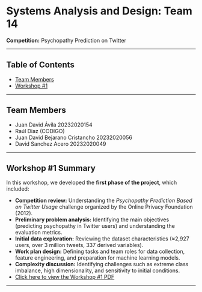 # Systems Analysis and Design: Team 14
**Competition:** Psychopathy Prediction on Twitter  

---

## Table of Contents
- [Team Members](#team-members)
- [Workshop #1](#workshop-1-summary)

---

## Team Members
- Juan David Ávila 20232020154
- Raúl Diaz (CODIGO)
- Juan David Bejarano Cristancho 20232020056
- David Sanchez Acero 20232020049

---

## Workshop #1 Summary
In this workshop, we developed the **first phase of the project**, which included:

- **Competition review:** Understanding the *Psychopathy Prediction Based on Twitter Usage* challenge organized by the Online Privacy Foundation (2012).  
- **Preliminary problem analysis:** Identifying the main objectives (predicting psychopathy in Twitter users) and understanding the evaluation metrics.  
- **Initial data exploration:** Reviewing the dataset characteristics (≈2,927 users, over 3 million tweets, 337 derived variables).  
- **Work plan design:** Defining tasks and team roles for data collection, feature engineering, and preparation for machine learning models.  
- **Complexity discussion:** Identifying challenges such as extreme class imbalance, high dimensionality, and sensitivity to initial conditions.
- [Click here to view the Workshop #1 PDF](INSERT_LINK_TO_PDF_HERE)

---
